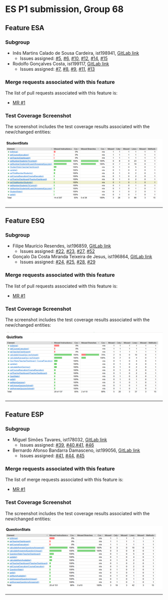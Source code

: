 # ES P1 submission, Group 68

## Feature ESA

### Subgroup
 - Inês Martins Calado de Sousa Cardeira, ist198941, [GitLab link](https://gitlab.rnl.tecnico.ulisboa.pt/ist198941)
   + Issues assigned: [#5](https://gitlab.rnl.tecnico.ulisboa.pt/es/es23-68/-/issues/5), [#6](https://gitlab.rnl.tecnico.ulisboa.pt/es/es23-68/-/issues/6), [#10](https://gitlab.rnl.tecnico.ulisboa.pt/es/es23-68/-/issues/10), [#12](https://gitlab.rnl.tecnico.ulisboa.pt/es/es23-68/-/issues/12), [#14](https://gitlab.rnl.tecnico.ulisboa.pt/es/es23-68/-/issues/14), [#15](https://gitlab.rnl.tecnico.ulisboa.pt/es/es23-68/-/issues/15)
 - Rodolfo Gonçalves Costa, ist199117, [GitLab link](https://gitlab.rnl.tecnico.ulisboa.pt/ist199117)
   + Issues assigned: [#7](https://gitlab.rnl.tecnico.ulisboa.pt/es/es23-68/-/issues/7), [#8](https://gitlab.rnl.tecnico.ulisboa.pt/es/es23-68/-/issues/8), [#9](https://gitlab.rnl.tecnico.ulisboa.pt/es/es23-68/-/issues/9), [#11](https://gitlab.rnl.tecnico.ulisboa.pt/es/es23-68/-/issues/11), [#13](https://gitlab.rnl.tecnico.ulisboa.pt/es/es23-68/-/issues/13)
 
### Merge requests associated with this feature

The list of pull requests associated with this feature is:

 - [MR #1](https://gitlab.rnl.tecnico.ulisboa.pt/es/es23-68/-/merge_requests/3)


### Test Coverage Screenshot

The screenshot includes the test coverage results associated with the new/changed entities:

![Test Coverage Screenshot](https://github.com/Mike-Tav/test_coverage_image/blob/main/studentstatscoverage.png)

---

## Feature ESQ

### Subgroup
 - Filipe Maurício Resendes, ist196859, [GitLab link](https://gitlab.rnl.tecnico.ulisboa.pt/ist196859)
   + Issues assigned: [#22](https://gitlab.rnl.tecnico.ulisboa.pt/es/es23-68/-/issues/22), [#23](https://gitlab.rnl.tecnico.ulisboa.pt/es/es23-68/-/issues/23), [#27](https://gitlab.rnl.tecnico.ulisboa.pt/es/es23-68/-/issues/27), [#52](https://gitlab.rnl.tecnico.ulisboa.pt/es/es23-68/-/issues/52)
 - Gonçalo Da Costa Miranda Teixeira de Jesus, ist196864, [GitLab link](https://gitlab.rnl.tecnico.ulisboa.pt/ist196864)
   + Issues assigned: [#24](https://gitlab.rnl.tecnico.ulisboa.pt/es/es23-68/-/issues/24), [#25](https://gitlab.rnl.tecnico.ulisboa.pt/es/es23-68/-/issues/25), [#28](https://gitlab.rnl.tecnico.ulisboa.pt/es/es23-68/-/issues/28), [#29](https://gitlab.rnl.tecnico.ulisboa.pt/es/es23-68/-/issues/29)
 
### Merge requests associated with this feature

The list of pull requests associated with this feature is:

 - [MR #1](https://gitlab.rnl.tecnico.ulisboa.pt/es/es23-68/-/merge_requests/2)


### Test Coverage Screenshot

The screenshot includes the test coverage results associated with the new/changed entities:

![Test Coverage Screenshot](https://github.com/Mike-Tav/test_coverage_image/blob/main/quizstatscoverage.png)

---

## Feature ESP

### Subgroup
 - Miguel Simões Tavares, ist178032, [GitLab link](https://gitlab.rnl.tecnico.ulisboa.pt/ist178032)
   + Issues assigned: [#39](https://gitlab.rnl.tecnico.ulisboa.pt/es/es23-68/-/issues/39), [#40](https://gitlab.rnl.tecnico.ulisboa.pt/es/es23-68/-/issues/40),[#41](https://gitlab.rnl.tecnico.ulisboa.pt/es/es23-68/-/issues/42), [#46](https://gitlab.rnl.tecnico.ulisboa.pt/es/es23-68/-/issues/46)
 - Bernardo Afonso Bandarra Damasceno, ist199056, [GitLab link](https://gitlab.rnl.tecnico.ulisboa.pt/ist199056)
   + Issues assigned: [#41](https://gitlab.rnl.tecnico.ulisboa.pt/es/es23-68/-/issues/41), [#44](https://gitlab.rnl.tecnico.ulisboa.pt/es/es23-68/-/issues/44), [#45](https://gitlab.rnl.tecnico.ulisboa.pt/es/es23-68/-/issues/45)
 
### Merge requests associated with this feature

The list of merge requests associated with this feature is:

 - [MR #1](https://gitlab.rnl.tecnico.ulisboa.pt/es/es23-68/-/merge_requests/1)



### Test Coverage Screenshot

The screenshot includes the test coverage results associated with the new/changed entities:

![Test Coverage Screenshot](https://github.com/Mike-Tav/test_coverage_image/blob/main/questionstatscoverage.png)

---
